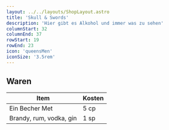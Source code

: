 ```yaml
---
layout: ../../layouts/ShopLayout.astro
title: 'Skull & Swords'
description: 'Hier gibt es Alkohol und immer was zu sehen'
columnStart: 32
columnEnd: 37
rowStart: 19
rowEnd: 23
icon: 'queensMen'
iconSize: '3.5rem'
---
```

## Waren
| Item                    | Kosten |
|-------------------------|--------|
| Ein Becher Met          | 5 cp   |
| Brandy, rum, vodka, gin | 1 sp   |
